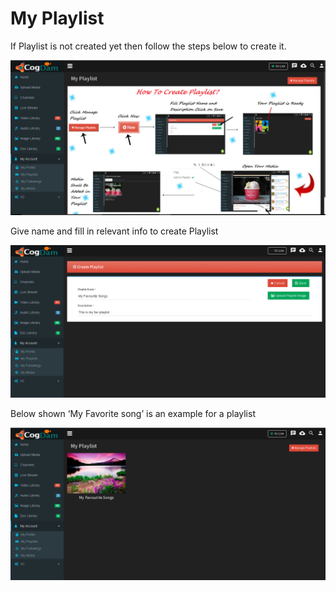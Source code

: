 # My Playlist

If Playlist is not created yet then follow the steps below to create it.

![](../.gitbook/assets/image%20%2848%29.png)

Give name and fill in relevant info to create Playlist

![](../.gitbook/assets/image%20%2894%29.png)

Below shown ‘My Favorite song’ is an example for a playlist

![](../.gitbook/assets/image%20%2812%29.png)

